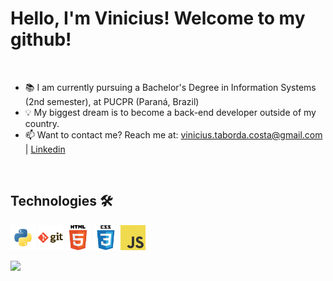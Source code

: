 # Hello, I'm Vinicius! Welcome to my github! 
<code><br></code>

- 📚 I am currently pursuing a Bachelor's Degree in Information Systems (2nd semester), at PUCPR (Paraná, Brazil)
- 💡 My biggest dream is to become a back-end developer outside of my country.
- 📫 Want to contact me? Reach me at: vinicius.taborda.costa@gmail.com | [Linkedin](https://www.linkedin.com/in/vinicius-eduardo-taborda-costa-0a94261a7/)

<code><br></code>
## Technologies 🛠

<code><img height="40" src="https://raw.githubusercontent.com/github/explore/80688e429a7d4ef2fca1e82350fe8e3517d3494d/topics/python/python.png"></code> <code><img height="40" src="https://raw.githubusercontent.com/github/explore/80688e429a7d4ef2fca1e82350fe8e3517d3494d/topics/git/git.png"></code> <code><img height="40" src="https://raw.githubusercontent.com/github/explore/80688e429a7d4ef2fca1e82350fe8e3517d3494d/topics/html/html.png"></code> <code><img height="40" src="https://raw.githubusercontent.com/github/explore/80688e429a7d4ef2fca1e82350fe8e3517d3494d/topics/css/css.png"></code> <code><img height="40" src="https://raw.githubusercontent.com/github/explore/80688e429a7d4ef2fca1e82350fe8e3517d3494d/topics/javascript/javascript.png"></code>

<code><img height="40" src="https://www.google.com/imgres?imgurl=https%3A%2F%2Flogospng.org%2Fdownload%2Fjava%2Flogo-java-4096.png&imgrefurl=https%3A%2F%2Flogospng.org%2Flogo-java%2F&tbnid=HHrnY6LnpQP9_M&vet=12ahUKEwj6vNjVtdzsAhXiCdQKHbWZAgsQMygBegUIARCnAQ..i&docid=lQTq54ziuvhI-M&w=4096&h=4096&q=java%20logo&ved=2ahUKEwj6vNjVtdzsAhXiCdQKHbWZAgsQMygBegUIARCnAQ"></code>

